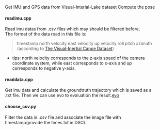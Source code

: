 Get IMU and GPS data from Visual-Interial-Lake dataset
Compute the pose

#### readimu.cpp  
 Read imu datas from .csv files which may should be filtered before.  
 The format of the data read in this file is:
 > timestamp north velocity east velocity up velocity roll pitch azimuth (according to [The Visual-Inertial Canoe Dataset](https://experts.illinois.edu/en/datasets/the-visual-inertial-canoe-dataset-2))
 
 - tips: north velocity corresponds to the z-axis speed of the camera coordinate system, while east corresponds to x-axis and up corresponds to negative y-axis.

#### readdata.cpp
Get imu data and calculate the groundtruth trajectory which is saved as a .txt file.
Then we can use evo to evaluation the result.[evo](https://github.com/MichaelGrupp/evo)

#### choose_csv.py
Filter the data in .csv file and associate the image file with timestamp(provide the times.txt in DSO). 
